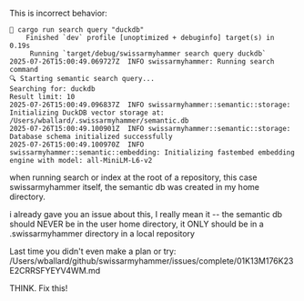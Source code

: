 This is incorrect behavior:

```
 cargo run search query "duckdb" 
    Finished `dev` profile [unoptimized + debuginfo] target(s) in 0.19s
     Running `target/debug/swissarmyhammer search query duckdb`
2025-07-26T15:00:49.069727Z  INFO swissarmyhammer: Running search command
🔍 Starting semantic search query...
Searching for: duckdb
Result limit: 10
2025-07-26T15:00:49.096837Z  INFO swissarmyhammer::semantic::storage: Initializing DuckDB vector storage at: /Users/wballard/.swissarmyhammer/semantic.db
2025-07-26T15:00:49.100901Z  INFO swissarmyhammer::semantic::storage: Database schema initialized successfully
2025-07-26T15:00:49.100970Z  INFO swissarmyhammer::semantic::embedding: Initializing fastembed embedding engine with model: all-MiniLM-L6-v2
```

when running search or index at the root of a repository, this case swissarmyhammer itself, the semantic db was created in my home directory.

i already gave you an issue about this, I really mean it -- the semantic db should NEVER be in the user home directory, it ONLY should be in a .swissarmyhammer directory in a local repository

Last time you didn't even make a plan or try: /Users/wballard/github/swissarmyhammer/issues/complete/01K13M176K23E2CRRSFYEYV4WM.md

THINK. Fix this!
